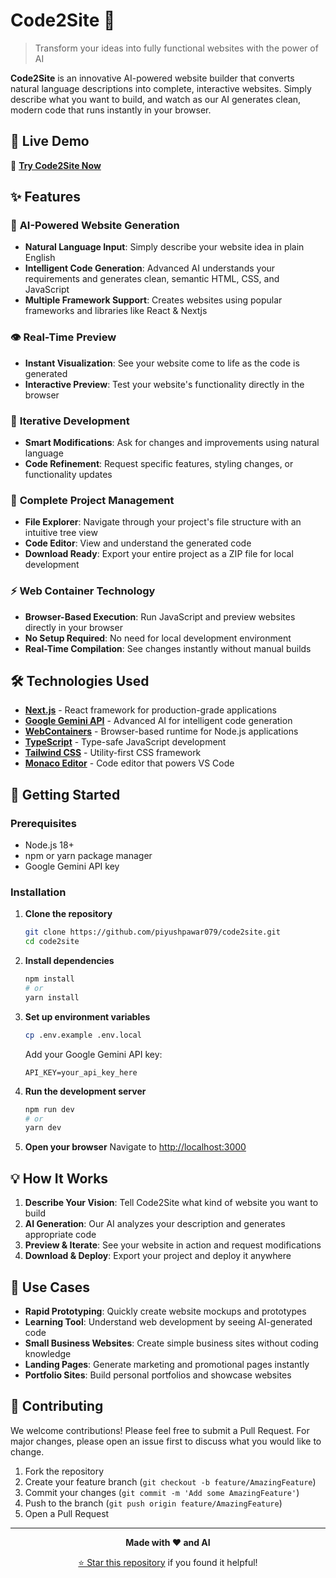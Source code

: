 # Code2Site 🚀

> Transform your ideas into fully functional websites with the power of AI

**Code2Site** is an innovative AI-powered website builder that converts natural language descriptions into complete, interactive websites. Simply describe what you want to build, and watch as our AI generates clean, modern code that runs instantly in your browser.

## 🌟 Live Demo

🔗 **[Try Code2Site Now](https://code2site.vercel.app)**

## ✨ Features

### 🤖 **AI-Powered Website Generation**
- **Natural Language Input**: Simply describe your website idea in plain English
- **Intelligent Code Generation**: Advanced AI understands your requirements and generates clean, semantic HTML, CSS, and JavaScript
- **Multiple Framework Support**: Creates websites using popular frameworks and libraries like React & Nextjs

### 👁️ **Real-Time Preview**
- **Instant Visualization**: See your website come to life as the code is generated
- **Interactive Preview**: Test your website's functionality directly in the browser

### 🔧 **Iterative Development**
- **Smart Modifications**: Ask for changes and improvements using natural language
- **Code Refinement**: Request specific features, styling changes, or functionality updates

### 📁 **Complete Project Management**
- **File Explorer**: Navigate through your project's file structure with an intuitive tree view
- **Code Editor**: View and understand the generated code
- **Download Ready**: Export your entire project as a ZIP file for local development

### ⚡ **Web Container Technology**
- **Browser-Based Execution**: Run JavaScript and preview websites directly in your browser
- **No Setup Required**: No need for local development environment
- **Real-Time Compilation**: See changes instantly without manual builds

## 🛠️ Technologies Used

- **[Next.js](https://nextjs.org/)** - React framework for production-grade applications
- **[Google Gemini API](https://ai.google.dev/)** - Advanced AI for intelligent code generation
- **[WebContainers](https://webcontainers.io/)** - Browser-based runtime for Node.js applications
- **[TypeScript](https://www.typescriptlang.org/)** - Type-safe JavaScript development
- **[Tailwind CSS](https://tailwindcss.com/)** - Utility-first CSS framework
- **[Monaco Editor](https://microsoft.github.io/monaco-editor/)** - Code editor that powers VS Code

## 🚀 Getting Started

### Prerequisites

- Node.js 18+ 
- npm or yarn package manager
- Google Gemini API key

### Installation

1. **Clone the repository**
   ```bash
   git clone https://github.com/piyushpawar079/code2site.git
   cd code2site
   ```

2. **Install dependencies**
   ```bash
   npm install
   # or
   yarn install
   ```

3. **Set up environment variables**
   ```bash
   cp .env.example .env.local
   ```
   
   Add your Google Gemini API key:
   ```env
   API_KEY=your_api_key_here
   ```

4. **Run the development server**
   ```bash
   npm run dev
   # or
   yarn dev
   ```

5. **Open your browser**
   Navigate to [http://localhost:3000](http://localhost:3000)

## 💡 How It Works

1. **Describe Your Vision**: Tell Code2Site what kind of website you want to build
2. **AI Generation**: Our AI analyzes your description and generates appropriate code
3. **Preview & Iterate**: See your website in action and request modifications
4. **Download & Deploy**: Export your project and deploy it anywhere

## 🎯 Use Cases

- **Rapid Prototyping**: Quickly create website mockups and prototypes
- **Learning Tool**: Understand web development by seeing AI-generated code
- **Small Business Websites**: Create simple business sites without coding knowledge
- **Landing Pages**: Generate marketing and promotional pages instantly
- **Portfolio Sites**: Build personal portfolios and showcase websites

## 🤝 Contributing

We welcome contributions! Please feel free to submit a Pull Request. For major changes, please open an issue first to discuss what you would like to change.

1. Fork the repository
2. Create your feature branch (`git checkout -b feature/AmazingFeature`)
3. Commit your changes (`git commit -m 'Add some AmazingFeature'`)
4. Push to the branch (`git push origin feature/AmazingFeature`)
5. Open a Pull Request

---

<div align="center">

**Made with ❤️ and AI**

[⭐ Star this repository](https://github.com/piyushpawar079/code2site) if you found it helpful!

</div>